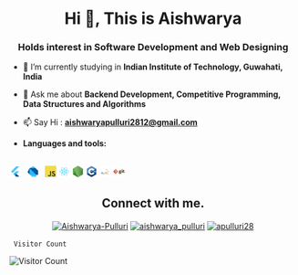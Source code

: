 <h1 align="center">Hi 👋, This is Aishwarya</h1>
<h3 align="center">Holds interest in Software Development and Web Designing</h3>

- 🔭 I’m currently studying in **Indian Institute of Technology, Guwahati, India**

- 💬 Ask me about **Backend Development, Competitive Programming, Data Structures and Algorithms**

- 📫 Say Hi : **aishwaryapulluri2812@gmail.com**
- **Languages and tools:**  
<br>
<code><img height="20" src="https://raw.githubusercontent.com/github/explore/80688e429a7d4ef2fca1e82350fe8e3517d3494d/topics/flutter/flutter.png"> </code>
<code><img height="20" src="https://raw.githubusercontent.com/github/explore/80688e429a7d4ef2fca1e82350fe8e3517d3494d/topics/dart/dart.png"> </code>
<code><img height="20" src="https://raw.githubusercontent.com/github/explore/80688e429a7d4ef2fca1e82350fe8e3517d3494d/topics/javascript/javascript.png"></code>
<code><img height="20" src="https://raw.githubusercontent.com/github/explore/80688e429a7d4ef2fca1e82350fe8e3517d3494d/topics/react/react.png"></code>
<code><img height="20" src="https://raw.githubusercontent.com/github/explore/80688e429a7d4ef2fca1e82350fe8e3517d3494d/topics/nodejs/nodejs.png"></code>
<code><img height="20" src="https://raw.githubusercontent.com/github/explore/80688e429a7d4ef2fca1e82350fe8e3517d3494d/topics/cpp/cpp.png"></code>
<code><img height="20" src="https://raw.githubusercontent.com/github/explore/80688e429a7d4ef2fca1e82350fe8e3517d3494d/topics/mysql/mysql.png"></code>
<code><img height="20" src="https://raw.githubusercontent.com/github/explore/80688e429a7d4ef2fca1e82350fe8e3517d3494d/topics/git/git.png"></code>

<br />
<h2 align="center">Connect with me.</h3>
<p align="center">
<a href="https://www.linkedin.com/in/deepika-podugu-209161202/" target="blank"><img align="center" src="https://cdn.jsdelivr.net/npm/simple-icons@3.0.1/icons/linkedin.svg" alt="Aishwarya-Pulluri" height="30" width="40" /></a>
<a href="https://www.instagram.com/aishwarya_pulluri" target="blank"><img align="center" src="https://cdn.jsdelivr.net/npm/simple-icons@3.0.1/icons/instagram.svg" alt="aishwarya_pulluri" height="30" width="40" /></a>
<a href="https://codeforces.com/profile/apulluri28" target="blank"><img align="center" src="https://cdn.jsdelivr.net/npm/simple-icons@3.0.1/icons/codeforces.svg" alt="apulluri28" height="30" width="40" /></a>
</p>


     Visitor Count 
     
 ![Visitor Count](https://profile-counter.glitch.me/{Deepika2505}/count.svg)


<!--
**Aishwarya-pulluri/Aishwarya-pulluri** is a ✨ _special_ ✨ repository because its `README.md` (this file) appears on your GitHub profile.

Here are some ideas to get you started:

- 🔭 I’m currently working on ...
- 🌱 I’m currently learning ...
- 👯 I’m looking to collaborate on ...
- 🤔 I’m looking for help with ...
- 💬 Ask me about ...
- 📫 How to reach me: ...
- 😄 Pronouns: ...
- ⚡ Fun fact: ...
-->
